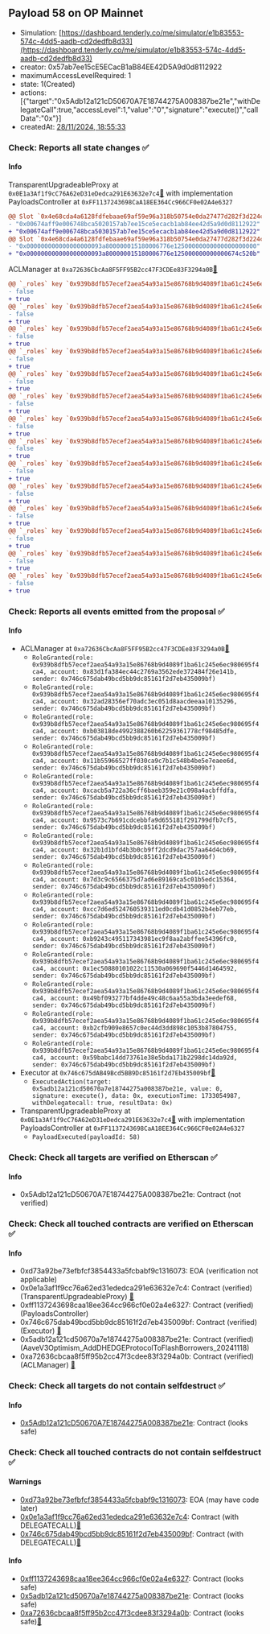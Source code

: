 ## Payload 58 on OP Mainnet

- Simulation: [https://dashboard.tenderly.co/me/simulator/e1b83553-574c-4dd5-aadb-cd2dedfb8d33](https://dashboard.tenderly.co/me/simulator/e1b83553-574c-4dd5-aadb-cd2dedfb8d33)
- creator: 0x57ab7ee15cE5ECacB1aB84EE42D5A9d0d8112922
- maximumAccessLevelRequired: 1
- state: 1(Created)
- actions: [{"target":"0x5Adb12a121cD50670A7E18744275A008387be21e","withDelegateCall":true,"accessLevel":1,"value":"0","signature":"execute()","callData":"0x"}]
- createdAt: [28/11/2024, 18:55:33](https://optimistic.etherscan.io/tx/0x305ed1f5fa95f0036e98932e0a2378ea0f43787605f8d9cb4bcb1839f3895136)

### Check: Reports all state changes :white_check_mark:

#### Info


TransparentUpgradeableProxy at `0x0E1a3Af1f9cC76A62eD31eDedca291E63632e7c4`[:ghost:](https://github.com/bgd-labs/aave-address-book "GovernanceV3Optimism.PAYLOADS_CONTROLLER") with implementation PayloadsController at `0xFF1137243698CaA18EE364Cc966CF0e02A4e6327`
```diff
@@ Slot `0x4e68cda4a6128fdfebaae69af59e96a318b50754e0da27477d282f3d224cc4fd` @@
- "0x00674aff9e006748bca5020157ab7ee15ce5ecacb1ab84ee42d5a9d0d8112922"
+ "0x00674aff9e006748bca5030157ab7ee15ce5ecacb1ab84ee42d5a9d0d8112922"
@@ Slot `0x4e68cda4a6128fdfebaae69af59e96a318b50754e0da27477d282f3d224cc4fe` @@
- "0x000000000000000000093a800000015180006776e12500000000000000000000"
+ "0x000000000000000000093a800000015180006776e125000000000000674c520b"
```

ACLManager at `0xa72636CbcAa8F5FF95B2cc47F3CDEe83F3294a0B`[:ghost:](https://github.com/bgd-labs/aave-address-book "AaveV3Optimism.ACL_MANAGER")
```diff
@@ `_roles` key `0x939b8dfb57ecef2aea54a93a15e86768b9d4089f1ba61c245e6ec980695f4ca4.members.0x11b55966527ff030ca9c7b1c548b4be5e7eaee6d` @@
- false
+ true
@@ `_roles` key `0x939b8dfb57ecef2aea54a93a15e86768b9d4089f1ba61c245e6ec980695f4ca4.members.0x1ec50880101022c11530a069690f5446d1464592` @@
- false
+ true
@@ `_roles` key `0x939b8dfb57ecef2aea54a93a15e86768b9d4089f1ba61c245e6ec980695f4ca4.members.0x32ad28356ef70adc3ec051d8aacdeeaa10135296` @@
- false
+ true
@@ `_roles` key `0x939b8dfb57ecef2aea54a93a15e86768b9d4089f1ba61c245e6ec980695f4ca4.members.0x32b1d1bfd4b3b0cb9ff2dcd9dac757aa64d4cb69` @@
- false
+ true
@@ `_roles` key `0x939b8dfb57ecef2aea54a93a15e86768b9d4089f1ba61c245e6ec980695f4ca4.members.0x49bf093277bf4dde49c48c6aa55a3bda3eedef68` @@
- false
+ true
@@ `_roles` key `0x939b8dfb57ecef2aea54a93a15e86768b9d4089f1ba61c245e6ec980695f4ca4.members.0x59babc14dd73761e38e5bda171b2298dc14da92d` @@
- false
+ true
@@ `_roles` key `0x939b8dfb57ecef2aea54a93a15e86768b9d4089f1ba61c245e6ec980695f4ca4.members.0x7d3c9c6566375d7ad6e89169ca5c01b5edc15364` @@
- false
+ true
@@ `_roles` key `0x939b8dfb57ecef2aea54a93a15e86768b9d4089f1ba61c245e6ec980695f4ca4.members.0x83d1fa384ec44c2769a3562ede372484f26e141b` @@
- false
+ true
@@ `_roles` key `0x939b8dfb57ecef2aea54a93a15e86768b9d4089f1ba61c245e6ec980695f4ca4.members.0x9573c7b691cdcebbfa9d655181f291799dfb7cf5` @@
- false
+ true
@@ `_roles` key `0x939b8dfb57ecef2aea54a93a15e86768b9d4089f1ba61c245e6ec980695f4ca4.members.0xb03818de4992388260b62259361778cf98485dfe` @@
- false
+ true
@@ `_roles` key `0x939b8dfb57ecef2aea54a93a15e86768b9d4089f1ba61c245e6ec980695f4ca4.members.0xb2cfb909e8657c0ec44d3dd898c1053b87804755` @@
- false
+ true
@@ `_roles` key `0x939b8dfb57ecef2aea54a93a15e86768b9d4089f1ba61c245e6ec980695f4ca4.members.0xb9243c495117343981ec9f8aa2abffee54396fc0` @@
- false
+ true
@@ `_roles` key `0x939b8dfb57ecef2aea54a93a15e86768b9d4089f1ba61c245e6ec980695f4ca4.members.0xcacb5a722a36cff6baeb359e21c098a4acbffdfa` @@
- false
+ true
@@ `_roles` key `0x939b8dfb57ecef2aea54a93a15e86768b9d4089f1ba61c245e6ec980695f4ca4.members.0xcc7d6ed524760539311ed0cdb41d0852b4eb77eb` @@
- false
+ true
```


### Check: Reports all events emitted from the proposal :white_check_mark:

#### Info

- ACLManager at `0xa72636CbcAa8F5FF95B2cc47F3CDEe83F3294a0B`[:ghost:](https://github.com/bgd-labs/aave-address-book "AaveV3Optimism.ACL_MANAGER")
  - `RoleGranted(role: 0x939b8dfb57ecef2aea54a93a15e86768b9d4089f1ba61c245e6ec980695f4ca4, account: 0x83d1fa384ec44c2769a3562ede372484f26e141b, sender: 0x746c675dab49bcd5bb9dc85161f2d7eb435009bf)`
  - `RoleGranted(role: 0x939b8dfb57ecef2aea54a93a15e86768b9d4089f1ba61c245e6ec980695f4ca4, account: 0x32ad28356ef70adc3ec051d8aacdeeaa10135296, sender: 0x746c675dab49bcd5bb9dc85161f2d7eb435009bf)`
  - `RoleGranted(role: 0x939b8dfb57ecef2aea54a93a15e86768b9d4089f1ba61c245e6ec980695f4ca4, account: 0xb03818de4992388260b62259361778cf98485dfe, sender: 0x746c675dab49bcd5bb9dc85161f2d7eb435009bf)`
  - `RoleGranted(role: 0x939b8dfb57ecef2aea54a93a15e86768b9d4089f1ba61c245e6ec980695f4ca4, account: 0x11b55966527ff030ca9c7b1c548b4be5e7eaee6d, sender: 0x746c675dab49bcd5bb9dc85161f2d7eb435009bf)`
  - `RoleGranted(role: 0x939b8dfb57ecef2aea54a93a15e86768b9d4089f1ba61c245e6ec980695f4ca4, account: 0xcacb5a722a36cff6baeb359e21c098a4acbffdfa, sender: 0x746c675dab49bcd5bb9dc85161f2d7eb435009bf)`
  - `RoleGranted(role: 0x939b8dfb57ecef2aea54a93a15e86768b9d4089f1ba61c245e6ec980695f4ca4, account: 0x9573c7b691cdcebbfa9d655181f291799dfb7cf5, sender: 0x746c675dab49bcd5bb9dc85161f2d7eb435009bf)`
  - `RoleGranted(role: 0x939b8dfb57ecef2aea54a93a15e86768b9d4089f1ba61c245e6ec980695f4ca4, account: 0x32b1d1bfd4b3b0cb9ff2dcd9dac757aa64d4cb69, sender: 0x746c675dab49bcd5bb9dc85161f2d7eb435009bf)`
  - `RoleGranted(role: 0x939b8dfb57ecef2aea54a93a15e86768b9d4089f1ba61c245e6ec980695f4ca4, account: 0x7d3c9c6566375d7ad6e89169ca5c01b5edc15364, sender: 0x746c675dab49bcd5bb9dc85161f2d7eb435009bf)`
  - `RoleGranted(role: 0x939b8dfb57ecef2aea54a93a15e86768b9d4089f1ba61c245e6ec980695f4ca4, account: 0xcc7d6ed524760539311ed0cdb41d0852b4eb77eb, sender: 0x746c675dab49bcd5bb9dc85161f2d7eb435009bf)`
  - `RoleGranted(role: 0x939b8dfb57ecef2aea54a93a15e86768b9d4089f1ba61c245e6ec980695f4ca4, account: 0xb9243c495117343981ec9f8aa2abffee54396fc0, sender: 0x746c675dab49bcd5bb9dc85161f2d7eb435009bf)`
  - `RoleGranted(role: 0x939b8dfb57ecef2aea54a93a15e86768b9d4089f1ba61c245e6ec980695f4ca4, account: 0x1ec50880101022c11530a069690f5446d1464592, sender: 0x746c675dab49bcd5bb9dc85161f2d7eb435009bf)`
  - `RoleGranted(role: 0x939b8dfb57ecef2aea54a93a15e86768b9d4089f1ba61c245e6ec980695f4ca4, account: 0x49bf093277bf4dde49c48c6aa55a3bda3eedef68, sender: 0x746c675dab49bcd5bb9dc85161f2d7eb435009bf)`
  - `RoleGranted(role: 0x939b8dfb57ecef2aea54a93a15e86768b9d4089f1ba61c245e6ec980695f4ca4, account: 0xb2cfb909e8657c0ec44d3dd898c1053b87804755, sender: 0x746c675dab49bcd5bb9dc85161f2d7eb435009bf)`
  - `RoleGranted(role: 0x939b8dfb57ecef2aea54a93a15e86768b9d4089f1ba61c245e6ec980695f4ca4, account: 0x59babc14dd73761e38e5bda171b2298dc14da92d, sender: 0x746c675dab49bcd5bb9dc85161f2d7eb435009bf)`
- Executor at `0x746c675dAB49Bcd5BB9Dc85161f2d7Eb435009bf`[:ghost:](https://github.com/bgd-labs/aave-address-book "AaveV3Optimism.ACL_ADMIN, GovernanceV3Optimism.EXECUTOR_LVL_1")
  - `ExecutedAction(target: 0x5adb12a121cd50670a7e18744275a008387be21e, value: 0, signature: execute(), data: 0x, executionTime: 1733054987, withDelegatecall: true, resultData: 0x)`
- TransparentUpgradeableProxy at `0x0E1a3Af1f9cC76A62eD31eDedca291E63632e7c4`[:ghost:](https://github.com/bgd-labs/aave-address-book "GovernanceV3Optimism.PAYLOADS_CONTROLLER") with implementation PayloadsController at `0xFF1137243698CaA18EE364Cc966CF0e02A4e6327`
  - `PayloadExecuted(payloadId: 58)`

### Check: Check all targets are verified on Etherscan :white_check_mark:

#### Info

- 0x5Adb12a121cD50670A7E18744275A008387be21e: Contract (not verified) 

### Check: Check all touched contracts are verified on Etherscan :white_check_mark:

#### Info

- 0xd73a92be73efbfcf3854433a5fcbabf9c1316073: EOA (verification not applicable)
- 0x0e1a3af1f9cc76a62ed31ededca291e63632e7c4: Contract (verified) (TransparentUpgradeableProxy) [:ghost:](https://github.com/bgd-labs/aave-address-book "GovernanceV3Optimism.PAYLOADS_CONTROLLER")
- 0xff1137243698caa18ee364cc966cf0e02a4e6327: Contract (verified) (PayloadsController) 
- 0x746c675dab49bcd5bb9dc85161f2d7eb435009bf: Contract (verified) (Executor) [:ghost:](https://github.com/bgd-labs/aave-address-book "AaveV3Optimism.ACL_ADMIN, GovernanceV3Optimism.EXECUTOR_LVL_1")
- 0x5adb12a121cd50670a7e18744275a008387be21e: Contract (verified) (AaveV3Optimism_AddDHEDGEProtocolToFlashBorrowers_20241118) 
- 0xa72636cbcaa8f5ff95b2cc47f3cdee83f3294a0b: Contract (verified) (ACLManager) [:ghost:](https://github.com/bgd-labs/aave-address-book "AaveV3Optimism.ACL_MANAGER")

### Check: Check all targets do not contain selfdestruct :white_check_mark:

#### Info

- [0x5Adb12a121cD50670A7E18744275A008387be21e](https://optimistic.etherscan.io/address/0x5Adb12a121cD50670A7E18744275A008387be21e): Contract (looks safe)

### Check: Check all touched contracts do not contain selfdestruct :white_check_mark:

#### Warnings

- [0xd73a92be73efbfcf3854433a5fcbabf9c1316073](https://optimistic.etherscan.io/address/0xd73a92be73efbfcf3854433a5fcbabf9c1316073): EOA (may have code later)
- [0x0e1a3af1f9cc76a62ed31ededca291e63632e7c4](https://optimistic.etherscan.io/address/0x0e1a3af1f9cc76a62ed31ededca291e63632e7c4): Contract (with DELEGATECALL)[:ghost:](https://github.com/bgd-labs/aave-address-book "GovernanceV3Optimism.PAYLOADS_CONTROLLER")
- [0x746c675dab49bcd5bb9dc85161f2d7eb435009bf](https://optimistic.etherscan.io/address/0x746c675dab49bcd5bb9dc85161f2d7eb435009bf): Contract (with DELEGATECALL)[:ghost:](https://github.com/bgd-labs/aave-address-book "AaveV3Optimism.ACL_ADMIN, GovernanceV3Optimism.EXECUTOR_LVL_1")

#### Info

- [0xff1137243698caa18ee364cc966cf0e02a4e6327](https://optimistic.etherscan.io/address/0xff1137243698caa18ee364cc966cf0e02a4e6327): Contract (looks safe)
- [0x5adb12a121cd50670a7e18744275a008387be21e](https://optimistic.etherscan.io/address/0x5adb12a121cd50670a7e18744275a008387be21e): Contract (looks safe)
- [0xa72636cbcaa8f5ff95b2cc47f3cdee83f3294a0b](https://optimistic.etherscan.io/address/0xa72636cbcaa8f5ff95b2cc47f3cdee83f3294a0b): Contract (looks safe)[:ghost:](https://github.com/bgd-labs/aave-address-book "AaveV3Optimism.ACL_MANAGER")

